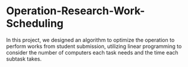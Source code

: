# Operation-Research-Work-Scheduling
In this project, we designed an algorithm to optimize the operation to perform works from student submission, utilizing linear programming to consider the number of computers each task needs and the time each subtask takes.
